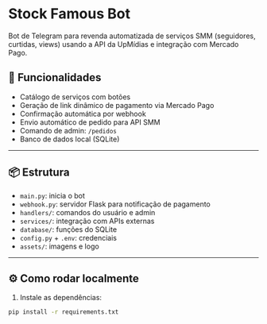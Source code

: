 # Stock Famous Bot

Bot de Telegram para revenda automatizada de serviços SMM (seguidores, curtidas, views) usando a API da UpMídias e integração com Mercado Pago.

## 🚀 Funcionalidades

- Catálogo de serviços com botões
- Geração de link dinâmico de pagamento via Mercado Pago
- Confirmação automática por webhook
- Envio automático de pedido para API SMM
- Comando de admin: `/pedidos`
- Banco de dados local (SQLite)

---

## 📦 Estrutura

- `main.py`: inicia o bot
- `webhook.py`: servidor Flask para notificação de pagamento
- `handlers/`: comandos do usuário e admin
- `services/`: integração com APIs externas
- `database/`: funções do SQLite
- `config.py` + `.env`: credenciais
- `assets/`: imagens e logo

---

## ⚙️ Como rodar localmente

1. Instale as dependências:
```bash
pip install -r requirements.txt
